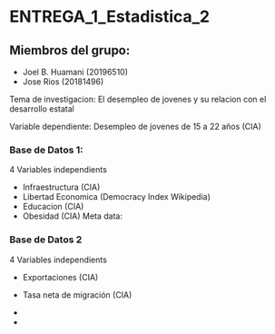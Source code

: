 # ENTREGA_1_Estadistica_2

## Miembros del grupo:
 + Joel B. Huamani (20196510)
 + Jose Rios (20181496)
 
Tema de investigacion: El desempleo de jovenes y su relacion con el desarrollo estatal 

Variable dependiente: Desempleo de jovenes de 15 a 22 años (CIA)

### Base de Datos 1:

4 Variables independients
 + Infraestructura (CIA)
 + Libertad Economica (Democracy Index Wikipedia)
 + Educacion (CIA)
 + Obesidad (CIA)
Meta data:

### Base de Datos 2


4 Variables independients

 + Exportaciones (CIA) 
 
 
 + Tasa neta de migración (CIA)

 
 + 
 
 + 





